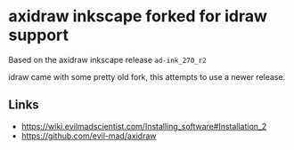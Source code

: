 # axidraw inkscape forked for idraw support

Based on the axidraw inkscape release `ad-ink_270_r2`

idraw came with some pretty old fork, this attempts to use a newer release.

## Links

* https://wiki.evilmadscientist.com/Installing_software#Installation_2
* https://github.com/evil-mad/axidraw
